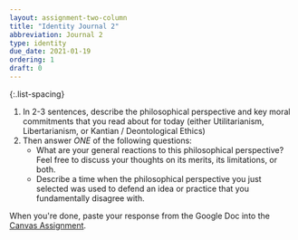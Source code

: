 ```yaml
---
layout: assignment-two-column
title: "Identity Journal 2"
abbreviation: Journal 2
type: identity
due_date: 2021-01-19
ordering: 1
draft: 0
---
```


{:.list-spacing}
1. In 2-3 sentences, describe the philosophical perspective and key moral commitments that you read about for today (either Utilitarianism, Libertarianism, or Kantian / Deontological Ethics)
2. Then answer *ONE* of the following questions:
   * What are your general reactions to this philosophical perspective? Feel free to discuss your thoughts on its merits, its limitations, or both.
   * Describe a time when the philosophical perspective you just selected was used to defend an idea or practice that you fundamentally disagree with.

When you're done, paste your response from the Google Doc into the <a href="https://canvas.northwestern.edu/courses/130544/assignments/846197">Canvas Assignment</a>.
